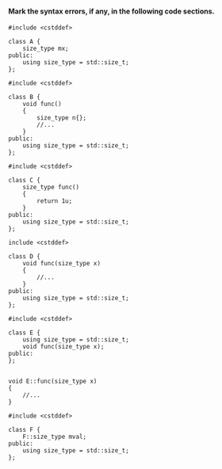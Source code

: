#### Mark the syntax errors, if any, in the following code sections.

```
#include <cstddef>

class A {
	size_type mx;
public:
	using size_type = std::size_t;
};
```

```
#include <cstddef>

class B {
	void func()
	{
		size_type n{};
		//...
	}
public:
	using size_type = std::size_t;
};
```

```
#include <cstddef>

class C {
	size_type func()
	{
		return 1u;
	}
public:
	using size_type = std::size_t;
};
```

```
include <cstddef>

class D {
	void func(size_type x)
	{
		//...
	}
public:
	using size_type = std::size_t;
};
```

```
#include <cstddef>

class E {
	using size_type = std::size_t;
	void func(size_type x);
public:
};


void E::func(size_type x)
{
	//...
}
```

```
#include <cstddef>

class F {
	F::size_type mval;
public:
	using size_type = std::size_t;
};
```
